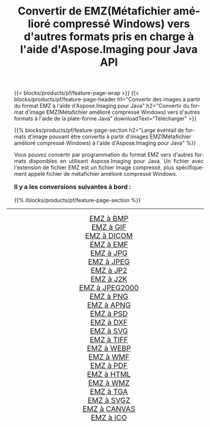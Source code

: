 ﻿---
title: Convertir de EMZ(Métafichier amélioré compressé Windows) vers d'autres formats pris en charge à l'aide d'Aspose.Imaging pour Java API 
weight: 3920
url: /fr/java/conversion/from/emz/ 
lang: fr
langdirlevel: 2
locales: zh-hans,ja,it,ru,de,es,fr,nl,id,lt,pl,pt,vi,tr,ko,zh-hant,ar,hi,th,sv,cs,uk,he
description: Aspose.Imaging peut facilement convertir de EMZ(Métafichier amélioré compressé Windows) vers d'autres formats à l'aide de la plate-forme Java
---

{{< blocks/products/pf/feature-page-wrap >}}
{{< blocks/products/pf/feature-page-header h1="Convertir des images à partir du format EMZ à l'aide d'Aspose.Imaging pour Java" h2="Convertir du format d'image EMZ(Métafichier amélioré compressé Windows) vers d'autres formats à l'aide de la plate-forme Java" downloadText="Télécharger" >}}


{{% blocks/products/pf/feature-page-section  h2="Large éventail de formats d'image pouvant être convertis à partir d'images EMZ(Métafichier amélioré compressé Windows) à l'aide d'Aspose.Imaging pour Java" %}}
<p align=justify>Vous pouvez convertir par programmation du format EMZ vers d'autres formats disponibles en utilisant
Aspose.Imaging pour Java. Un fichier avec l'extension de fichier EMZ est un fichier image compressé, plus spécifiquement appelé fichier de métafichier amélioré compressé Windows.</p>
<h3 style="margin-top:16px;">
Il y a les conversions suivantes à bord :
</h3>
{{% /blocks/products/pf/feature-page-section %}}
<div class="container-fluid productfamilypage bg-gray">
    <div class="convertypes bg-gray agp-content section">
        <div class="container">
		<hr style="margin-left:-20px;"/>
		<div class="row other-converters" style="gap: 10px;font-size: 19px;text-align:center;">
		    <div class='col-md-3 other-converter remove-lp remove-rp'><a href="/imaging/fr/java/conversion/emz-to-bmp/" style="padding:15px;">EMZ à BMP</a></div><div class='col-md-3 other-converter remove-lp remove-rp'><a href="/imaging/fr/java/conversion/emz-to-gif/" style="padding:15px;">EMZ à GIF</a></div><div class='col-md-3 other-converter remove-lp remove-rp'><a href="/imaging/fr/java/conversion/emz-to-dicom/" style="padding:15px;">EMZ à DICOM</a></div><div class='col-md-3 other-converter remove-lp remove-rp'><a href="/imaging/fr/java/conversion/emz-to-emf/" style="padding:15px;">EMZ à EMF</a></div><div class='col-md-3 other-converter remove-lp remove-rp'><a href="/imaging/fr/java/conversion/emz-to-jpg/" style="padding:15px;">EMZ à JPG</a></div><div class='col-md-3 other-converter remove-lp remove-rp'><a href="/imaging/fr/java/conversion/emz-to-jpeg/" style="padding:15px;">EMZ à JPEG</a></div><div class='col-md-3 other-converter remove-lp remove-rp'><a href="/imaging/fr/java/conversion/emz-to-jp2/" style="padding:15px;">EMZ à JP2</a></div><div class='col-md-3 other-converter remove-lp remove-rp'><a href="/imaging/fr/java/conversion/emz-to-j2k/" style="padding:15px;">EMZ à J2K</a></div><div class='col-md-3 other-converter remove-lp remove-rp'><a href="/imaging/fr/java/conversion/emz-to-jpeg2000/" style="padding:15px;">EMZ à JPEG2000</a></div><div class='col-md-3 other-converter remove-lp remove-rp'><a href="/imaging/fr/java/conversion/emz-to-png/" style="padding:15px;">EMZ à PNG</a></div><div class='col-md-3 other-converter remove-lp remove-rp'><a href="/imaging/fr/java/conversion/emz-to-apng/" style="padding:15px;">EMZ à APNG</a></div><div class='col-md-3 other-converter remove-lp remove-rp'><a href="/imaging/fr/java/conversion/emz-to-psd/" style="padding:15px;">EMZ à PSD</a></div><div class='col-md-3 other-converter remove-lp remove-rp'><a href="/imaging/fr/java/conversion/emz-to-dxf/" style="padding:15px;">EMZ à DXF</a></div><div class='col-md-3 other-converter remove-lp remove-rp'><a href="/imaging/fr/java/conversion/emz-to-svg/" style="padding:15px;">EMZ à SVG</a></div><div class='col-md-3 other-converter remove-lp remove-rp'><a href="/imaging/fr/java/conversion/emz-to-tiff/" style="padding:15px;">EMZ à TIFF</a></div><div class='col-md-3 other-converter remove-lp remove-rp'><a href="/imaging/fr/java/conversion/emz-to-webp/" style="padding:15px;">EMZ à WEBP</a></div><div class='col-md-3 other-converter remove-lp remove-rp'><a href="/imaging/fr/java/conversion/emz-to-wmf/" style="padding:15px;">EMZ à WMF</a></div><div class='col-md-3 other-converter remove-lp remove-rp'><a href="/imaging/fr/java/conversion/emz-to-pdf/" style="padding:15px;">EMZ à PDF</a></div><div class='col-md-3 other-converter remove-lp remove-rp'><a href="/imaging/fr/java/conversion/emz-to-html/" style="padding:15px;">EMZ à HTML</a></div><div class='col-md-3 other-converter remove-lp remove-rp'><a href="/imaging/fr/java/conversion/emz-to-wmz/" style="padding:15px;">EMZ à WMZ</a></div><div class='col-md-3 other-converter remove-lp remove-rp'><a href="/imaging/fr/java/conversion/emz-to-tga/" style="padding:15px;">EMZ à TGA</a></div><div class='col-md-3 other-converter remove-lp remove-rp'><a href="/imaging/fr/java/conversion/emz-to-svgz/" style="padding:15px;">EMZ à SVGZ</a></div><div class='col-md-3 other-converter remove-lp remove-rp'><a href="/imaging/fr/java/conversion/emz-to-canvas/" style="padding:15px;">EMZ à CANVAS</a></div><div class='col-md-3 other-converter remove-lp remove-rp'><a href="/imaging/fr/java/conversion/emz-to-ico/" style="padding:15px;">EMZ à ICO</a></div>
                </div>
        </div>
    </div>
</div>
<br/>

